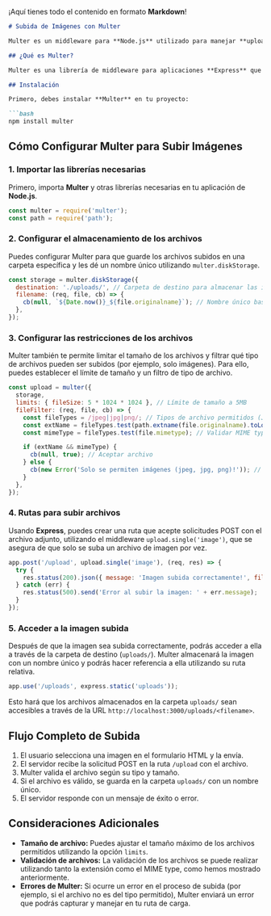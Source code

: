 ¡Aquí tienes todo el contenido en formato **Markdown**!

```markdown
# Subida de Imágenes con Multer

Multer es un middleware para **Node.js** utilizado para manejar **uploads de archivos** (especialmente en formularios HTML) de manera eficiente. A continuación, explicamos cómo funciona la subida de imágenes utilizando Multer y cómo puedes configurarlo en tu aplicación.

## ¿Qué es Multer?

Multer es una librería de middleware para aplicaciones **Express** que facilita la carga de archivos, permitiendo la manipulación de imágenes, videos y otros archivos. Multer permite manejar de forma sencilla el almacenamiento y validación de archivos subidos a través de formularios HTML.

## Instalación

Primero, debes instalar **Multer** en tu proyecto:

```bash
npm install multer
```

## Cómo Configurar Multer para Subir Imágenes

### 1. **Importar las librerías necesarias**

Primero, importa **Multer** y otras librerías necesarias en tu aplicación de **Node.js**.

```javascript
const multer = require('multer');
const path = require('path');
```

### 2. **Configurar el almacenamiento de los archivos**

Puedes configurar Multer para que guarde los archivos subidos en una carpeta específica y les dé un nombre único utilizando `multer.diskStorage`. 

```javascript
const storage = multer.diskStorage({
  destination: './uploads/', // Carpeta de destino para almacenar las imágenes
  filename: (req, file, cb) => {
    cb(null, `${Date.now()}_${file.originalname}`); // Nombre único basado en el tiempo
  },
});
```

### 3. **Configurar las restricciones de los archivos**

Multer también te permite limitar el tamaño de los archivos y filtrar qué tipo de archivos pueden ser subidos (por ejemplo, solo imágenes). Para ello, puedes establecer el límite de tamaño y un filtro de tipo de archivo.

```javascript
const upload = multer({
  storage,
  limits: { fileSize: 5 * 1024 * 1024 }, // Límite de tamaño a 5MB
  fileFilter: (req, file, cb) => {
    const fileTypes = /jpeg|jpg|png/; // Tipos de archivo permitidos (JPG, PNG)
    const extName = fileTypes.test(path.extname(file.originalname).toLowerCase()); // Validar extensión
    const mimeType = fileTypes.test(file.mimetype); // Validar MIME type

    if (extName && mimeType) {
      cb(null, true); // Aceptar archivo
    } else {
      cb(new Error('Solo se permiten imágenes (jpeg, jpg, png)!')); // Rechazar archivo
    }
  },
});
```

### 4. **Rutas para subir archivos**

Usando **Express**, puedes crear una ruta que acepte solicitudes POST con el archivo adjunto, utilizando el middleware `upload.single('image')`, que se asegura de que solo se suba un archivo de imagen por vez.

```javascript
app.post('/upload', upload.single('image'), (req, res) => {
  try {
    res.status(200).json({ message: 'Imagen subida correctamente!', file: req.file });
  } catch (err) {
    res.status(500).send('Error al subir la imagen: ' + err.message);
  }
});
```

### 5. **Acceder a la imagen subida**

Después de que la imagen sea subida correctamente, podrás acceder a ella a través de la carpeta de destino (`uploads/`). Multer almacenará la imagen con un nombre único y podrás hacer referencia a ella utilizando su ruta relativa.

```javascript
app.use('/uploads', express.static('uploads'));
```

Esto hará que los archivos almacenados en la carpeta `uploads/` sean accesibles a través de la URL `http://localhost:3000/uploads/<filename>`.

## Flujo Completo de Subida

1. El usuario selecciona una imagen en el formulario HTML y la envía.
2. El servidor recibe la solicitud POST en la ruta `/upload` con el archivo.
3. Multer valida el archivo según su tipo y tamaño.
4. Si el archivo es válido, se guarda en la carpeta `uploads/` con un nombre único.
5. El servidor responde con un mensaje de éxito o error.

## Consideraciones Adicionales

- **Tamaño de archivo:** Puedes ajustar el tamaño máximo de los archivos permitidos utilizando la opción `limits`.
- **Validación de archivos:** La validación de los archivos se puede realizar utilizando tanto la extensión como el MIME type, como hemos mostrado anteriormente.
- **Errores de Multer:** Si ocurre un error en el proceso de subida (por ejemplo, si el archivo no es del tipo permitido), Multer enviará un error que podrás capturar y manejar en tu ruta de carga.
